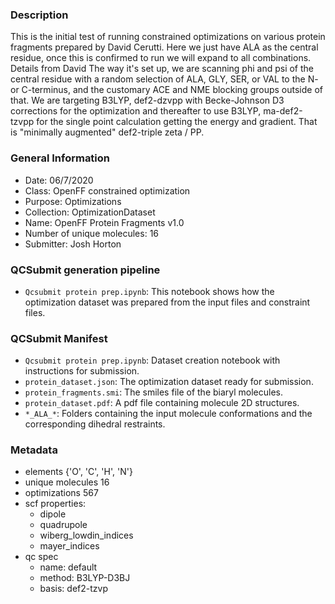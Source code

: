 ### Description

This is the initial test of running constrained optimizations on various protein fragments prepared by David Cerutti.
Here we just have ALA as the central residue, once this is confirmed to run we will expand to all combinations.
Details from David 
The way it's set up, we are scanning phi and psi of the central residue with a random selection of ALA, GLY, SER, or VAL to the N- or C-terminus, and the customary ACE and NME blocking groups outside of that. We are targeting B3LYP, def2-dzvpp with Becke-Johnson D3 corrections for the optimization and thereafter to use B3LYP, ma-def2-tzvpp for the single point calculation getting the energy and gradient. That is "minimally augmented" def2-triple zeta / PP. 

### General Information
 - Date: 06/7/2020
 - Class: OpenFF constrained optimization 
 - Purpose: Optimizations 
 - Collection: OptimizationDataset
 - Name: OpenFF Protein Fragments v1.0
 - Number of unique molecules: 16
 - Submitter: Josh Horton
 
 ### QCSubmit generation pipeline
 - `Qcsubmit protein prep.ipynb`: This notebook shows how the optimization dataset was prepared from the input files and constraint files. 
 
 ### QCSubmit Manifest
- `Qcsubmit protein prep.ipynb`: Dataset creation notebook with instructions for submission.
- `protein_dataset.json`: The optimization dataset ready for submission.
- `protein_fragments.smi`: The smiles file of the biaryl molecules.
- `protein_dataset.pdf`: A pdf file containing molecule 2D structures.
- `*_ALA_*`: Folders containing the input molecule conformations and the corresponding dihedral restraints.
 
 ### Metadata
- elements {'O', 'C', 'H', 'N'}
- unique molecules 16
- optimizations 567
- scf properties:
    - dipole
    - quadrupole
    - wiberg_lowdin_indices
    - mayer_indices
- qc spec
    - name: default
    - method: B3LYP-D3BJ
    - basis: def2-tzvp 
    